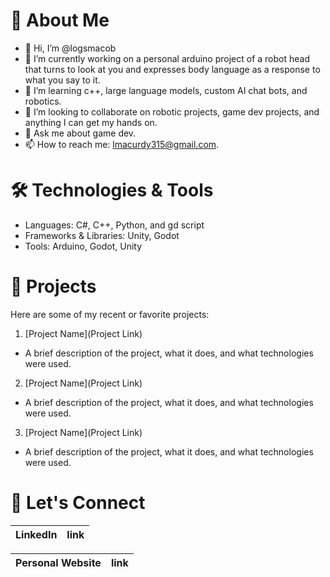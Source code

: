 # 🚀 About Me
- 👋 Hi, I’m @logsmacob
- 🔭 I’m currently working on a personal arduino project of a robot head that turns to look at you and expresses body language as a response to what you say to it.
- 🌱 I’m learning c++, large language models, custom AI chat bots, and robotics.
- 👯 I’m looking to collaborate on robotic projects, game dev projects, and anything I can get my hands on.
- 💬 Ask me about game dev.
- 📫 How to reach me: lmacurdy315@gmail.com.

# 🛠️ Technologies & Tools
- Languages: C#, C++, Python, and gd script
- Frameworks & Libraries: Unity, Godot
- Tools: Arduino, Godot, Unity

# 🧩 Projects
Here are some of my recent or favorite projects:

1. [Project Name](Project Link)
- A brief description of the project, what it does, and what technologies were used.
2. [Project Name](Project Link)
- A brief description of the project, what it does, and what technologies were used.
3. [Project Name](Project Link)
- A brief description of the project, what it does, and what technologies were used.

#  🤝 Let's Connect
| LinkedIn         | link     |
|------------------|----------|

| Personal Website | link     |
|------------------|----------|
